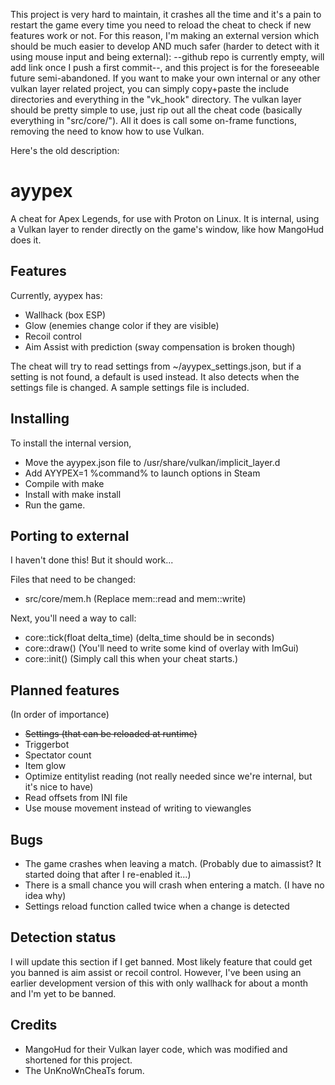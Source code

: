 This project is very hard to maintain, it crashes all the time and it's a pain to restart the game every time you need to reload the cheat to check if new features work or not. For this reason, I'm making an external version which should be much easier to develop AND much safer (harder to detect with it using mouse input and being external): --github repo is currently empty, will add link once I push a first commit--, and this project is for the foreseeable future semi-abandoned. If you want to make your own internal or any other vulkan layer related project, you can simply copy+paste the include directories and everything in the "vk_hook" directory. The vulkan layer should be pretty simple to use, just rip out all the cheat code (basically everything in "src/core/"). All it does is call some on-frame functions, removing the need to know how to use Vulkan.

Here's the old description:

# ayypex

A cheat for Apex Legends, for use with Proton on Linux.
It is internal, using a Vulkan layer to render directly on the game's window, like how MangoHud does it.

## Features

Currently, ayypex has:

* Wallhack (box ESP)
* Glow (enemies change color if they are visible)
* Recoil control
* Aim Assist with prediction (sway compensation is broken though)

The cheat will try to read settings from ~/ayypex_settings.json, but if a setting is not found, a default is used instead. It also detects when the settings file is changed. A sample settings file is included.

## Installing

To install the internal version,

* Move the ayypex.json file to /usr/share/vulkan/implicit_layer.d
* Add AYYPEX=1 %command% to launch options in Steam
* Compile with make
* Install with make install
* Run the game.

## Porting to external
I haven't done this! But it should work...

Files that need to be changed:
* src/core/mem.h (Replace mem::read and mem::write)

Next, you'll need a way to call:
* core::tick(float delta_time) (delta_time should be in seconds)
* core::draw()                 (You'll need to write some kind of overlay with ImGui)
* core::init()                 (Simply call this when your cheat starts.)

## Planned features
(In order of importance)

* ~~Settings (that can be reloaded at runtime)~~
* Triggerbot
* Spectator count
* Item glow
* Optimize entitylist reading (not really needed since we're internal, but it's nice to have)
* Read offsets from INI file
* Use mouse movement instead of writing to viewangles

## Bugs

* The game crashes when leaving a match. (Probably due to aimassist? It started doing that after I re-enabled it...)
* There is a small chance you will crash when entering a match. (I have no idea why)
* Settings reload function called twice when a change is detected

## Detection status

I will update this section if I get banned. Most likely feature that could get you banned is aim assist or recoil control. However, I've been using an earlier development version of this with only wallhack for about a month and I'm yet to be banned.

## Credits

* MangoHud for their Vulkan layer code, which was modified and shortened for this project.
* The UnKnoWnCheaTs forum.
